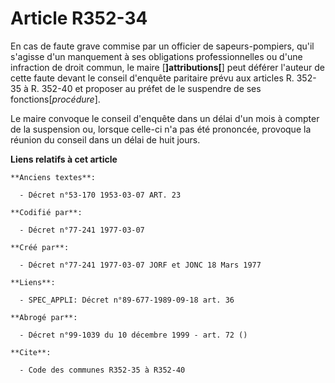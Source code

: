 # Article R352-34

En cas de faute grave commise par un officier de sapeurs-pompiers, qu'il s'agisse d'un manquement à ses obligations
professionnelles ou d'une infraction de droit commun, le maire [**]attributions[**] peut déférer l'auteur de cette faute
devant le conseil d'enquête paritaire prévu aux articles R. 352-35 à R. 352-40 et proposer au préfet de le suspendre de ses
fonctions[*procédure*].

Le maire convoque le conseil d'enquête dans un délai d'un mois à compter de la suspension ou, lorsque celle-ci n'a pas été
prononcée, provoque la réunion du conseil dans un délai de huit jours.

**Liens relatifs à cet article**

	**Anciens textes**:

	  - Décret n°53-170 1953-03-07 ART. 23

	**Codifié par**:

	  - Décret n°77-241 1977-03-07

	**Créé par**:

	  - Décret n°77-241 1977-03-07 JORF et JONC 18 Mars 1977

	**Liens**:

	  - SPEC_APPLI: Décret n°89-677-1989-09-18 art. 36

	**Abrogé par**:

	  - Décret n°99-1039 du 10 décembre 1999 - art. 72 ()

	**Cite**:

	  - Code des communes R352-35 à R352-40
